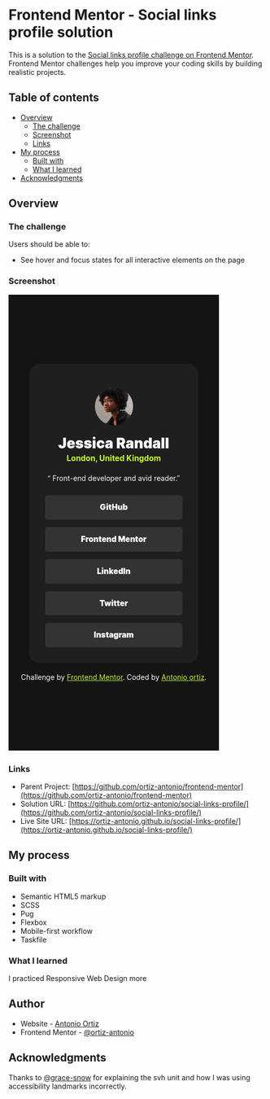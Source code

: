 # Frontend Mentor - Social links profile solution

This is a solution to the [Social links profile challenge on Frontend Mentor](https://www.frontendmentor.io/challenges/social-links-profile-UG32l9m6dQ). Frontend Mentor challenges help you improve your coding skills by building realistic projects.

## Table of contents

- [Overview](#overview)
  - [The challenge](#the-challenge)
  - [Screenshot](#screenshot)
  - [Links](#links)
- [My process](#my-process)
  - [Built with](#built-with)
  - [What I learned](#what-i-learned)
- [Acknowledgments](#acknowledgments)

## Overview

### The challenge

Users should be able to:

- See hover and focus states for all interactive elements on the page

### Screenshot

![](./screenshot.png)

### Links

- Parent Project: [https://github.com/ortiz-antonio/frontend-mentor](https://github.com/ortiz-antonio/frontend-mentor)
- Solution URL: [https://github.com/ortiz-antonio/social-links-profile/](https://github.com/ortiz-antonio/social-links-profile/)
- Live Site URL: [https://ortiz-antonio.github.io/social-links-profile/](https://ortiz-antonio.github.io/social-links-profile/)

## My process

### Built with

- Semantic HTML5 markup
- SCSS
- Pug
- Flexbox
- Mobile-first workflow
- Taskfile

### What I learned

I practiced Responsive Web Design more

## Author

- Website - [Antonio Ortiz](https://ortiz.studio)
- Frontend Mentor - [@ortiz-antonio](https://www.frontendmentor.io/profile/ortiz-antonio)

## Acknowledgments

Thanks to [@grace-snow](https://www.frontendmentor.io/profile/grace-snow) for explaining the svh unit and how I was using accessibility landmarks incorrectly.
